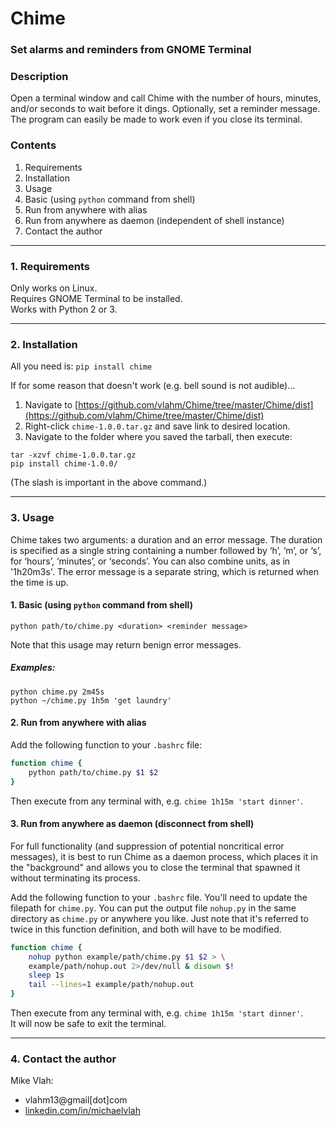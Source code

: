 # **Chime**

### Set alarms and reminders from GNOME Terminal
### **Description**

Open a terminal window and call Chime with the
number of hours, minutes, and/or seconds to wait before it dings.
Optionally, set a reminder message.  The program can easily be made to work even
if you close its terminal.

### **Contents**
1. Requirements
2. Installation
3. Usage
  1. Basic (using `python` command from shell)
  2. Run from anywhere with alias
  3. Run from anywhere as daemon (independent of shell instance)
4.  Contact the author

---
### **1. Requirements**
Only works on Linux.  
Requires GNOME Terminal to be installed.  
Works with Python 2 or 3.

---
### **2. Installation**
All you need is: `pip install chime`

If for some reason that doesn't work (e.g. bell sound is not audible)...

1. Navigate to [https://github.com/vlahm/Chime/tree/master/Chime/dist](https://github.com/vlahm/Chime/tree/master/Chime/dist)
2. Right-click `chime-1.0.0.tar.gz` and save link to desired location.
3. Navigate to the folder where you saved the tarball, then execute:

  ```
  tar -xzvf chime-1.0.0.tar.gz  
  pip install chime-1.0.0/  
  ```
  (The slash is important in the above command.)

---
### **3. Usage**
Chime takes two arguments: a duration and an error message.  The duration is specified as a single string containing a number followed by ‘h’, ‘m’, or ‘s’, for ‘hours’, ‘minutes’, or ‘seconds’. You can also combine units, as in '1h20m3s'. The error message is a separate string, which is returned when the time is up.

#### 1. Basic (using `python` command from shell)
`python path/to/chime.py <duration> <reminder message>`  

Note that this usage may return benign error messages.
##### **_Examples:_**
`python chime.py 2m45s`  
`python ~/chime.py 1h5m 'get laundry'`
#### 2. Run from anywhere with alias
Add the following function to your `.bashrc` file:
```bash
function chime { 
    python path/to/chime.py $1 $2
}
```
Then execute from any terminal with, e.g. `chime 1h15m 'start dinner'`.
#### 3. Run from anywhere as daemon (disconnect from shell)
For full functionality (and suppression of potential noncritical error messages),
it is best to run Chime as a daemon process, which
places it in the "background" and allows you to close the terminal that
spawned it without terminating its process.

Add the following function to your `.bashrc` file.
You'll need to update the filepath for `chime.py`. You can put the output file
`nohup.py` in the same directory as `chime.py` or anywhere you like. Just note
that it's referred to twice in this function definition, and both will have to be
modified.
```bash
function chime { 
    nohup python example/path/chime.py $1 $2 > \
    example/path/nohup.out 2>/dev/null & disown $!
    sleep 1s
    tail --lines=1 example/path/nohup.out
}    
```
Then execute from any terminal with, e.g. `chime 1h15m 'start dinner'`.  
It will now be safe to exit the terminal.

---
### **4. Contact the author**
Mike Vlah: 
+ vlahm13@gmail[dot]com
+ [linkedin.com/in/michaelvlah](linkedin.com/in/michaelvlah)


